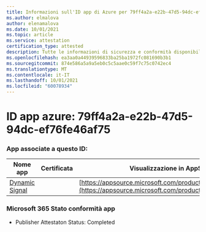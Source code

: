 ```yaml
---
title: Informazioni sull'ID app di Azure per 79ff4a2a-e22b-47d5-94dc-ef76fe46af75
ms.author: elmalova
author: elenamalova
ms.date: 10/01/2021
ms.topic: article
ms.service: attestation
certification_type: attested
description: Tutte le informazioni di sicurezza e conformità disponibili per 79ff4a2a-e22b-47d5-94dc-ef76fe46af75.
ms.openlocfilehash: ea3aa0a44939596833ba25ba1972fc081690b3b1
ms.sourcegitcommit: 874e586a5a9a5eb0c5c5aae0c59f7c75c0742ec4
ms.translationtype: MT
ms.contentlocale: it-IT
ms.lasthandoff: 10/01/2021
ms.locfileid: "60078934"
---
```

# <a name="azure-app-id-79ff4a2a-e22b-47d5-94dc-ef76fe46af75"></a>ID app azure: 79ff4a2a-e22b-47d5-94dc-ef76fe46af75


### <a name="apps-associated-with-this-id"></a>App associate a questo ID:
| **Nome app** | **Certificata** | **Visualizzazione in AppSource** |
|--------------|---------------|-----------------------|
| [Dynamic Signal](https://docs.microsoft.com/microsoft-365-app-certification/forward/WA200000102) |  | [https://appsource.microsoft.com/product/office/WA200000102](https://appsource.microsoft.com/product/office/WA200000102) |

### <a name="microsoft-365-app-compliance-status"></a>Microsoft 365 Stato conformità app
- Publisher Attestaton Status: Completed
